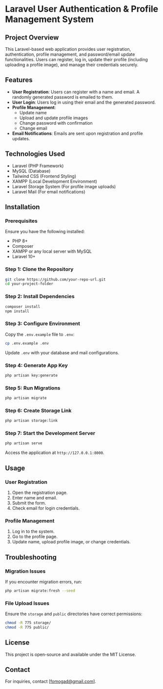 # Laravel User Authentication & Profile Management System

## Project Overview
This Laravel-based web application provides user registration, authentication, profile management, and password/email update functionalities. Users can register, log in, update their profile (including uploading a profile image), and manage their credentials securely.

## Features
- **User Registration**: Users can register with a name and email. A randomly generated password is emailed to them.
- **User Login**: Users log in using their email and the generated password.
- **Profile Management**:
  - Update name
  - Upload and update profile images
  - Change password with confirmation
  - Change email
- **Email Notifications**: Emails are sent upon registration and profile updates.

## Technologies Used
- Laravel (PHP Framework)
- MySQL (Database)
- Tailwind CSS (Frontend Styling)
- XAMPP (Local Development Environment)
- Laravel Storage System (For profile image uploads)
- Laravel Mail (For email notifications)

## Installation
### Prerequisites
Ensure you have the following installed:
- PHP 8+
- Composer
- XAMPP or any local server with MySQL
- Laravel 10+

### Step 1: Clone the Repository
```bash
git clone https://github.com/your-repo-url.git
cd your-project-folder
```

### Step 2: Install Dependencies
```bash
composer install
npm install
```

### Step 3: Configure Environment
Copy the `.env.example` file to `.env`:
```bash
cp .env.example .env
```
Update `.env` with your database and mail configurations.

### Step 4: Generate App Key
```bash
php artisan key:generate
```

### Step 5: Run Migrations
```bash
php artisan migrate
```

### Step 6: Create Storage Link
```bash
php artisan storage:link
```

### Step 7: Start the Development Server
```bash
php artisan serve
```
Access the application at `http://127.0.0.1:8000`.

## Usage
### User Registration
1. Open the registration page.
2. Enter name and email.
3. Submit the form.
4. Check email for login credentials.

### Profile Management
1. Log in to the system.
2. Go to the profile page.
3. Update name, upload profile image, or change credentials.

## Troubleshooting
### Migration Issues
If you encounter migration errors, run:
```bash
php artisan migrate:fresh --seed
```
### File Upload Issues
Ensure the `storage` and `public` directories have correct permissions:
```bash
chmod -R 775 storage/
chmod -R 775 public/
```

## License
This project is open-source and available under the MIT License.

## Contact
For inquiries, contact [fomogad@gmail.com].

